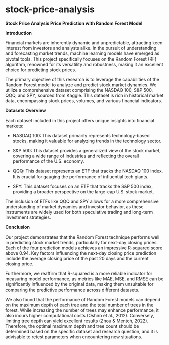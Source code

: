 # stock-price-analysis

**Stock Price Analysis Price Prediction with Random Forest Model**

**Introduction**

Financial markets are inherently dynamic and unpredictable, attracting keen interest from investors and analysts alike. In the pursuit of understanding and forecasting market trends, machine learning models have emerged as pivotal tools. This project specifically focuses on the Random Forest (RF) algorithm, renowned for its versatility and robustness, making it an excellent choice for predicting stock prices.

The primary objective of this research is to leverage the capabilities of the Random Forest model to analyze and predict stock market dynamics. We utilize a comprehensive dataset comprising the NASDAQ 100, S&P 500, QQQ, and SPY, sourced from Kaggle. This dataset is rich in historical market data, encompassing stock prices, volumes, and various financial indicators.

**Datasets Overview**

Each dataset included in this project offers unique insights into financial markets:

* NASDAQ 100: This dataset primarily represents technology-based stocks, making it valuable for analyzing trends in the technology sector.

* S&P 500: This dataset provides a generalized view of the stock market, covering a wide range of industries and reflecting the overall performance of the U.S. economy.

* QQQ: This dataset represents an ETF that tracks the NASDAQ 100 index. It is crucial for gauging the performance of influential tech giants.

* SPY: This dataset focuses on an ETF that tracks the S&P 500 index, providing a broader perspective on the large-cap U.S. stock market.

The inclusion of ETFs like QQQ and SPY allows for a more comprehensive understanding of market dynamics and investor behavior, as these instruments are widely used for both speculative trading and long-term investment strategies.

**Conclusion**

Our project demonstrates that the Random Forest technique performs well in predicting stock market trends, particularly for next-day closing prices. Each of the four prediction models achieves an impressive R-squared score above 0.94. Key factors influencing the next-day closing price prediction include the average closing price of the past 20 days and the current closing price.

Furthermore, we reaffirm that R-squared is a more reliable indicator for measuring model performance, as metrics like MAE, MSE, and RMSE can be significantly influenced by the original data, making them unsuitable for comparing the predictive performance across different datasets.

We also found that the performance of Random Forest models can depend on the maximum depth of each tree and the total number of trees in the forest. While increasing the number of trees may enhance performance, it also incurs higher computational costs (Oshiro et al., 2012). Conversely, limiting tree depth can yield excellent results (Zhou & Mentch, 2022). Therefore, the optimal maximum depth and tree count should be determined based on the specific dataset and research question, and it is advisable to retest parameters when encountering new situations.
